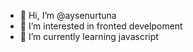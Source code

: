 - 👋 Hi, I’m @aysenurtuna
- 👀 I’m interested in fronted develpoment
- 🌱 I’m currently learning javascript

<!---
aysenurtuna/aysenurtuna is a ✨ special ✨ repository because its `README.md` (this file) appears on your GitHub profile.
You can click the Preview link to take a look at your changes.
--->

